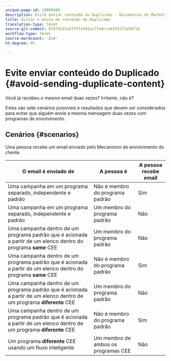 ```yaml
---
unique-page-id: 10096409
description: Evite enviar conteúdo do Duplicado - Documentos do Marketing - Documentação do produto
title: Evitar o envio de conteúdo de Duplicado
translation-type: tm+mt
source-git-commit: 074701d1a5f75fe592ac7f44cce6fb3571e94710
workflow-type: tm+mt
source-wordcount: '214'
ht-degree: 0%

---
```



# Evite enviar conteúdo do Duplicado {#avoid-sending-duplicate-content}

Você já recebeu o mesmo email duas vezes? Irritante, não é?

Estes são sete cenários possíveis e resultados que devem ser considerados para evitar que alguém envie a mesma mensagem duas vezes com programas de envolvimento.

## Cenários {#scenarios}

Uma pessoa recebe um email enviado pelo Mecanismo de envolvimento do cliente.

| O email é enviado de | A pessoa é | A pessoa recebe email |
|---|---|---|
| Uma campanha em um programa separado, independente e padrão | Não é membro do programa padrão | Sim |
| Uma campanha em um programa separado, independente e padrão | Um membro do programa padrão | Não |
| Uma campanha dentro de um programa padrão que é acionada a partir de um elenco dentro do programa **same** CEE | Um membro do programa padrão | Não |
| Uma campanha dentro de um programa padrão que é acionada a partir de um elenco dentro do programa **same** CEE | Não é membro do programa padrão | Sim |
| Uma campanha dentro de um programa padrão que é acionada a partir de um elenco dentro de um programa **diferente** CEE | Um membro do programa padrão | Não |
| Uma campanha dentro de um programa padrão que é acionada a partir de um elenco dentro de um programa **diferente** CEE | Não é membro do programa padrão | Sim |
| Um programa **diferente** CEE usando um fluxo inteligente | Um membro de ambos os programas CEE | Não |
